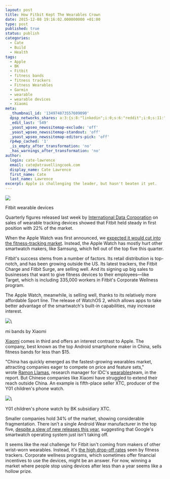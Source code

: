 ```yaml
---
layout: post
title: How Fitbit Kept The Wearables Crown
date: 2015-12-08 19:16:02.000000000 +01:00
type: post
published: true
status: publish
categories:
  - Cate
  - Build
  - Health
tags:
  - Apple
  - BK
  - Fitbit
  - fitness bands
  - fitness trackers
  - Fitness Wearables
  - Garmin
  - wearable
  - wearable devices
  - Xiaomi
meta:
  _thumbnail_id: '134974873557609090'
  dpsp_networks_shares: a:3:{s:8:"linkedin";i:0;s:6:"reddit";i:0;s:11:"google-plus";i:0;}
  _edit_last: '549'
  _yoast_wpseo_newssitemap-exclude: 'off'
  _yoast_wpseo_newssitemap-standout: 'off'
  _yoast_wpseo_newssitemap-editors-pick: 'off'
  rp4wp_cached: '1'
  _is_empty_after_transformation: 'no'
  _has_warnings_after_transformation: 'no'
author:
  login: cate-lawrence
  email: cate@atravellingcook.com
  display_name: Cate Lawrence
  first_name: Cate
  last_name: Lawrence
excerpt: Apple is challenging the leader, but hasn't beaten it yet.
---
```

![](rw-import/MTM0OTc0ODA5OTM4MzgwODEw.png)

Fitbit wearable devices 

Quarterly figures released last week by [International Data
Corporation](https://www.idc.com/getdoc.jsp?containerId=prUS40674715) on
sales of wearable tracking devices showed that Fitbit held steady in
first position with 22% of the market. 

When the Apple Watch was first announced, we [expected it would cut into
the fitness-tracking
market](https://readwrite.com/2014/09/09/apple-watch-health-fitness).
Instead, the Apple Watch has mostly hurt other smartwatch makers, like
Samsung, which fell out of the top five this quarter.

Fitbit's success stems from a number of factors. Its retail distribution
is top-notch, and has been growing outside the US. Its latest trackers,
the Fitbit Charge and Fitbit Surge, are selling well. And its signing up
big sales to businesses that want to give fitness devices to their
employees—like Target, which is including 335,000 workers in Fitbit's
Corporate Wellness program.

The Apple Watch, meanwhile, is selling well, thanks to its relatively
more affordable Sport line. The release of WatchOS 2, which allows apps
to take better advantage of the smartwatch's built-in capabilities, may
increase interest.

![](rw-import/MTM0OTc0ODcyNzUyMjY1Njk0.jpg)\

mi bands by Xiaomi

[Xiaomi](http://www.mi.com/en/) comes in third and offers an interest
contrast to Apple. The company, best known as the top Android smartphone
maker in China, sells fitness bands for less than \$15. 

"China has quickly emerged as the fastest-growing wearables market,
attracting companies eager to compete on price and feature sets,"
wrote [Ramon
Llamas](http://www.idc.com/getdoc.jsp?containerId=PRF002081), research
manager for IDC's
[wearables](http://www.idc.com/getdoc.jsp?containerId=IDC_P29207)team,
in the report. But Chinese companies like Xiaomi have struggled to
extend their reach outside China. An example is fifth-place seller XTC,
producer of the Y01 children's phone watch.

![](rw-import/MTM0OTc0Nzg1Nzc5MTc3OTUw.jpg)\

Y01 children's phone watch by BK subsidiary XTC.

Smaller companies hold 34% of the market, showing considerable
fragmentation. There isn’t a single Android Wear manufacturer in the top
five, [despite a slew of new releases this
year](https://readwrite.com/tag/android-wear), suggesting that Google's
smartwatch operating system just isn't taking off.

It seems like the real challenge for Fitbit isn't coming from makers of
other wrist-worn wearables. Instead, it's [the high drop-off
rates](http://www.techrepublic.com/article/wearables-have-a-dirty-little-secret-most-people-lose-interest/) seen
by fitness trackers. Corporate wellness programs, which sometimes offer
financial incentives to use the devices, might be an answer. For now,
winning a market where people stop using devices after less than a year
seems like a hollow prize.
